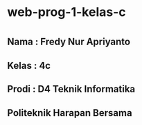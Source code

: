 # web-prog-1-kelas-c

#
## Nama    : Fredy Nur Apriyanto
## Kelas   : 4c 
## Prodi   : D4 Teknik Informatika
## Politeknik Harapan Bersama
#
